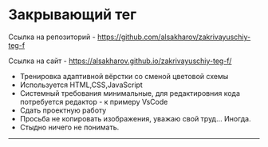 # Закрывающий тег

Ссылка на репозиторий - https://github.com/alsakharov/zakrivayuschiy-teg-f

Ссылка на сайт - https://alsakharov.github.io/zakrivayuschiy-teg-f/

* Тренировка адаптивной вёрстки со сменой цветовой схемы 
* Используется HTML,CSS,JavaScript
* Системный требования минимальные, для редактировния кода потребуется редактор - к примеру VsCode
* Сдать проектную работу
* Просьба не копировать изображения, уважаю свой труд... Иногда.
* Стыдно ничего не понимать.

------ 
 
